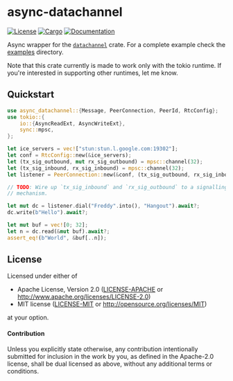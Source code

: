# async-datachannel

[![License](https://img.shields.io/badge/license-MIT%2FApache--2.0-blue.svg)](https://github.com/wngr/async-datachannel)
[![Cargo](https://img.shields.io/crates/v/async-datachannel.svg)](https://crates.io/crates/async-datachannel)
[![Documentation](https://docs.rs/async-datachannel/badge.svg)](https://docs.rs/async-datachannel)


Async wrapper for the [`datachannel`] crate. For a complete example check the
[examples](./examples) directory.

Note that this crate currently is made to work only with the tokio runtime. If
you're interested in supporting other runtimes, let me know.

[`datachannel`]: https://crates.io/crates/datachannel

## Quickstart

```rust
use async_datachannel::{Message, PeerConnection, PeerId, RtcConfig};
use tokio::{
    io::{AsyncReadExt, AsyncWriteExt},
    sync::mpsc,
};

let ice_servers = vec!["stun:stun.l.google.com:19302"];
let conf = RtcConfig::new(&ice_servers);
let (tx_sig_outbound, mut rx_sig_outbound) = mpsc::channel(32);
let (tx_sig_inbound, rx_sig_inbound) = mpsc::channel(32);
let listener = PeerConnection::new(&conf, (tx_sig_outbound, rx_sig_inbound))?;

// TODO: Wire up `tx_sig_inbound` and `rx_sig_outbound` to a signalling
// mechanism.

let mut dc = listener.dial("Freddy".into(), "Hangout").await?;
dc.write(b"Hello").await?;

let mut buf = vec![0; 32];
let n = dc.read(&mut buf).await?;
assert_eq!(b"World", &buf[..n]);
```

## License

Licensed under either of

 * Apache License, Version 2.0 ([LICENSE-APACHE](LICENSE-APACHE) or http://www.apache.org/licenses/LICENSE-2.0)
 * MIT license ([LICENSE-MIT](LICENSE-MIT) or http://opensource.org/licenses/MIT)

at your option.

#### Contribution

Unless you explicitly state otherwise, any contribution intentionally submitted
for inclusion in the work by you, as defined in the Apache-2.0 license, shall be
dual licensed as above, without any additional terms or conditions.
